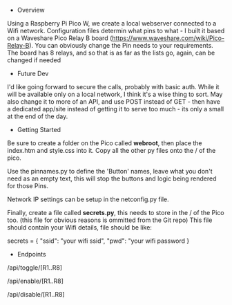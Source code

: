 * Overview

Using a Raspberry Pi Pico W, we create a local webserver connected to a Wifi network. Configuration files determin what pins to what - I built it based on a Waveshare Pico Relay B board (https://www.waveshare.com/wiki/Pico-Relay-B).
You can obviously change the Pin needs to your requirements. The board has 8 relays, and so that is as far as the lists go, again, can be changed if needed

* Future Dev

I'd like going forward to secure the calls, probably with basic auth. While it will be available only on a local network, I think it's a wise thing to sort.
May also change it to more of an API, and use POST instead of GET - then have a dedicated app/site instead of getting it to serve too much - its only a small at the end of the day.


* Getting Started

Be sure to create a folder on the Pico called **webroot**, then place the index.htm and style.css into it.
Copy all the other py files onto the / of the pico.

Use the pinnames.py to define the 'Button' names, leave what you don't need as an empty text, this will stop the buttons and logic being rendered for those Pins.

Network IP settings can be setup in the netconfig.py file.

Finally, create a file called **secrets.py**, this needs to store in the / of the Pico too. (this file for obvious reasons is ommitted from the Git repo)
This file should contain your Wifi details, file should be like:

secrets = {
        "ssid": "your wifi ssid",
        "pwd": "your wifi password
    }
    
* Endpoints

/api/toggle/[R1..R8]

/api/enable/[R1..R8]

/api/disable/[R1..R8]